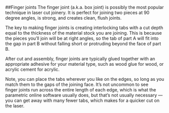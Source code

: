 ##Finger joints
The finger joint (a.k.a. box joint) is possibly the most popular technique in laser cut joinery. It is perfect for joining two pieces at 90 degree angles, is strong, and creates clean, flush joints. 

The key to making finger joints is creating interlocking tabs with a cut depth equal to the thickness of the material stock you are joining. This is because the pieces you’ll join will be at right angles, so the tab of part A will fit into the gap in part B without falling short or protruding beyond the face of part B. 

After cut and assembly, finger joints are typically glued together with an appropriate adhesive for your material type, such as wood glue for wood, or acrylic cement for acrylic. 

Note, you can place the tabs wherever you like on the edges, so long as you match them to the gaps of the joining face. It’s not uncommon to see finger joints run across the entire length of each edge, which is what the parametric online software usually does, but that’s not usually necessary — you can get away with many fewer tabs, which makes for a quicker cut on the laser. 